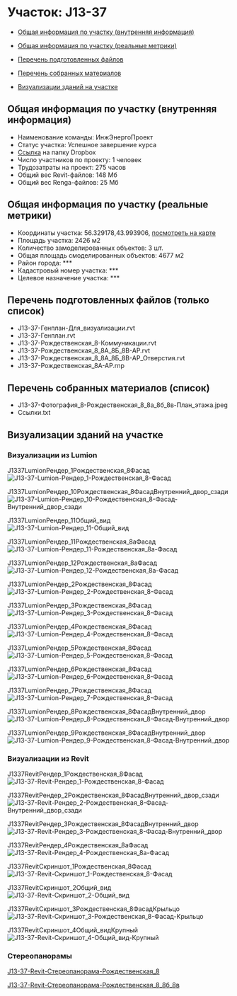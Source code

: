 # Участок: J13-37

* [Общая информация по участку (внутренняя информация)](#Chapter1)

* [Общая информация по участку (реальные метрики)](#Chapter2)

* [Перечень подготовленных файлов](#Chapter3)

* [Перечень собранных материалов](#Chapter4)

* [Визуализации зданий на участке](#Chapter5)

## <a id="Chapter1"></a> Общая информация по участку (внутренняя информация)
+ Наименование команды: ИнжЭнергоПроект
+ Статус участка: Успешное завершение курса
+ [Ссылка](https://www.dropbox.com/sh/wvvgv1nw1iqred9/AAChKVSf-a6v9Z4dYcHjvlNLa/J13_37?dl=0) на папку Dropbox
+ Число участников по проекту: 1 человек
+ Трудозатраты на проект: 275 часов
+ Общий вес Revit-файлов: 148 Мб
+ Общий вес Renga-файлов: 25 Мб
## <a id="Chapter2"></a> Общая информация по участку (реальные метрики)
+ Координаты участка: 56.329178,43.993906, [посмотреть на карте](https://yandex.ru/maps/47/nizhny-novgorod/?ll=43.993906%2C56.329178&z=19)
+ Площадь участка: 2426 м2
+ Количество замоделированных объектов: 3 шт.
+ Общая площадь смоделированных объектов: 4677 м2
+ Район города: *** 
+ Кадастровый номер участка: *** 
+ Целевое назначение участка: *** 
## <a id="Chapter3"></a> Перечень подготовленных файлов (только список)
+ J13-37-Генплан-Для_визуализации.rvt
+ J13-37-Генплан.rvt
+ J13-37-Рождественская_8-Коммуникации.rvt
+ J13-37-Рождественская_8_8А_8Б_8В-АР.rvt
+ J13-37-Рождественская_8_8А_8Б_8В-АР_Отверстия.rvt
+ J13-37-Рождественская_8А-АР.rnp
## <a id="Chapter4"></a> Перечень собранных материалов (список)
+ J13-37-Фотография_8-Рождественская_8_8а_8б_8в-План_этажа.jpeg
+ Ссылки.txt
## <a id="Chapter5"></a> Визуализации зданий на участке
### Визуализации из Lumion
J1337LumionРендер_1Рождественская_8Фасад
![J13-37-Lumion-Рендер_1-Рождественская_8-Фасад](/Images/J13_37/J13-37-Lumion-Рендер_1-Рождественская_8-Фасад_Compressed.jpg)

J1337LumionРендер_10Рождественская_8ФасадВнутренний_двор_сзади
![J13-37-Lumion-Рендер_10-Рождественская_8-Фасад-Внутренний_двор_сзади](/Images/J13_37/J13-37-Lumion-Рендер_10-Рождественская_8-Фасад-Внутренний_двор_сзади_Compressed.jpg)

J1337LumionРендер_11Общий_вид
![J13-37-Lumion-Рендер_11-Общий_вид](/Images/J13_37/J13-37-Lumion-Рендер_11-Общий_вид_Compressed.jpg)

J1337LumionРендер_11Рождественская_8аФасад
![J13-37-Lumion-Рендер_11-Рождественская_8а-Фасад](/Images/J13_37/J13-37-Lumion-Рендер_11-Рождественская_8а-Фасад_Compressed.jpg)

J1337LumionРендер_12Рождественская_8аФасад
![J13-37-Lumion-Рендер_12-Рождественская_8а-Фасад](/Images/J13_37/J13-37-Lumion-Рендер_12-Рождественская_8а-Фасад_Compressed.jpg)

J1337LumionРендер_2Рождественская_8Фасад
![J13-37-Lumion-Рендер_2-Рождественская_8-Фасад](/Images/J13_37/J13-37-Lumion-Рендер_2-Рождественская_8-Фасад_Compressed.jpg)

J1337LumionРендер_3Рождественская_8Фасад
![J13-37-Lumion-Рендер_3-Рождественская_8-Фасад](/Images/J13_37/J13-37-Lumion-Рендер_3-Рождественская_8-Фасад_Compressed.jpg)

J1337LumionРендер_4Рождественская_8Фасад
![J13-37-Lumion-Рендер_4-Рождественская_8-Фасад](/Images/J13_37/J13-37-Lumion-Рендер_4-Рождественская_8-Фасад_Compressed.jpg)

J1337LumionРендер_5Рождественская_8Фасад
![J13-37-Lumion-Рендер_5-Рождественская_8-Фасад](/Images/J13_37/J13-37-Lumion-Рендер_5-Рождественская_8-Фасад_Compressed.jpg)

J1337LumionРендер_6Рождественская_8Фасад
![J13-37-Lumion-Рендер_6-Рождественская_8-Фасад](/Images/J13_37/J13-37-Lumion-Рендер_6-Рождественская_8-Фасад_Compressed.jpg)

J1337LumionРендер_7Рождественская_8Фасад
![J13-37-Lumion-Рендер_7-Рождественская_8-Фасад](/Images/J13_37/J13-37-Lumion-Рендер_7-Рождественская_8-Фасад_Compressed.jpg)

J1337LumionРендер_8Рождественская_8ФасадВнутренний_двор
![J13-37-Lumion-Рендер_8-Рождественская_8-Фасад-Внутренний_двор](/Images/J13_37/J13-37-Lumion-Рендер_8-Рождественская_8-Фасад-Внутренний_двор_Compressed.jpg)

J1337LumionРендер_9Рождественская_8ФасадВнутренний_двор
![J13-37-Lumion-Рендер_9-Рождественская_8-Фасад-Внутренний_двор](/Images/J13_37/J13-37-Lumion-Рендер_9-Рождественская_8-Фасад-Внутренний_двор_Compressed.jpg)

### Визуализации из Revit
J1337RevitРендер_1Рождественская_8Фасад
![J13-37-Revit-Рендер_1-Рождественская_8-Фасад](/Images/J13_37/J13-37-Revit-Рендер_1-Рождественская_8-Фасад_Compressed.jpg)

J1337RevitРендер_2Рождественская_8ФасадВнутренний_двор_сзади
![J13-37-Revit-Рендер_2-Рождественская_8-Фасад-Внутренний_двор_сзади](/Images/J13_37/J13-37-Revit-Рендер_2-Рождественская_8-Фасад-Внутренний_двор_сзади_Compressed.jpg)

J1337RevitРендер_3Рождественская_8ФасадВнутренний_двор
![J13-37-Revit-Рендер_3-Рождественская_8-Фасад-Внутренний_двор](/Images/J13_37/J13-37-Revit-Рендер_3-Рождественская_8-Фасад-Внутренний_двор_Compressed.jpg)

J1337RevitРендер_4Рождественская_8аФасад
![J13-37-Revit-Рендер_4-Рождественская_8а-Фасад](/Images/J13_37/J13-37-Revit-Рендер_4-Рождественская_8а-Фасад_Compressed.jpg)

J1337RevitСкриншот_1Рождественская_8Фасад
![J13-37-Revit-Скриншот_1-Рождественская_8-Фасад](/Images/J13_37/J13-37-Revit-Скриншот_1-Рождественская_8-Фасад_Compressed.jpg)

J1337RevitСкриншот_2Общий_вид
![J13-37-Revit-Скриншот_2-Общий_вид](/Images/J13_37/J13-37-Revit-Скриншот_2-Общий_вид_Compressed.jpg)

J1337RevitСкриншот_3Рождественская_8ФасадКрыльцо
![J13-37-Revit-Скриншот_3-Рождественская_8-Фасад-Крыльцо](/Images/J13_37/J13-37-Revit-Скриншот_3-Рождественская_8-Фасад-Крыльцо_Compressed.jpg)

J1337RevitСкриншот_4Общий_видКрупный
![J13-37-Revit-Скриншот_4-Общий_вид-Крупный](/Images/J13_37/J13-37-Revit-Скриншот_4-Общий_вид-Крупный_Compressed.jpg)

### Стереопанорамы
[J13-37-Revit-Стереопанорама-Рождественская_8](https://pano.autodesk.com/pano.html?url=jpgs/8178c9af-8819-4f82-9201-ba5191d4f988&version=2)

[J13-37-Revit-Стереопанорама-Рождественская_8_8б_8в](https://pano.autodesk.com/pano.html?url=jpgs/66c15fa3-8f72-4079-931c-6ec8bab8174f&version=2)

